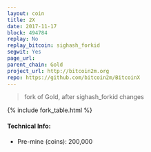 ```yaml
---
layout: coin
title: 2X
date: 2017-11-17
block: 494784
replay: No
replay_bitcoin: sighash_forkid
segwit: Yes
page_url:
parent_chain: Gold
project_url: http://bitcoin2m.org
repo: https://github.com/bitcoin2m/BitcoinX
---
```


>fork of Gold, after sighash_forkid changes

{% include fork_table.html %}

#### Technical Info:

- Pre-mine (coins): 200,000

